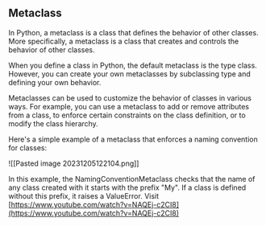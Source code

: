 ## Metaclass
In Python, a metaclass is a class that defines the behavior of other classes. More specifically, a metaclass is a class that creates and controls the behavior of other classes.

When you define a class in Python, the default metaclass is the type class. However, you can create your own metaclasses by subclassing type and defining your own behavior.

Metaclasses can be used to customize the behavior of classes in various ways. For example, you can use a metaclass to add or remove attributes from a class, to enforce certain constraints on the class definition, or to modify the class hierarchy.

Here's a simple example of a metaclass that enforces a naming convention for classes:

![[Pasted image 20231205122104.png]]

In this example, the NamingConventionMetaclass checks that the name of any class created with it starts with the prefix "My". If a class is defined without this prefix, it raises a ValueError.
Visit [https://www.youtube.com/watch?v=NAQEj-c2CI8](https://www.youtube.com/watch?v=NAQEj-c2CI8)